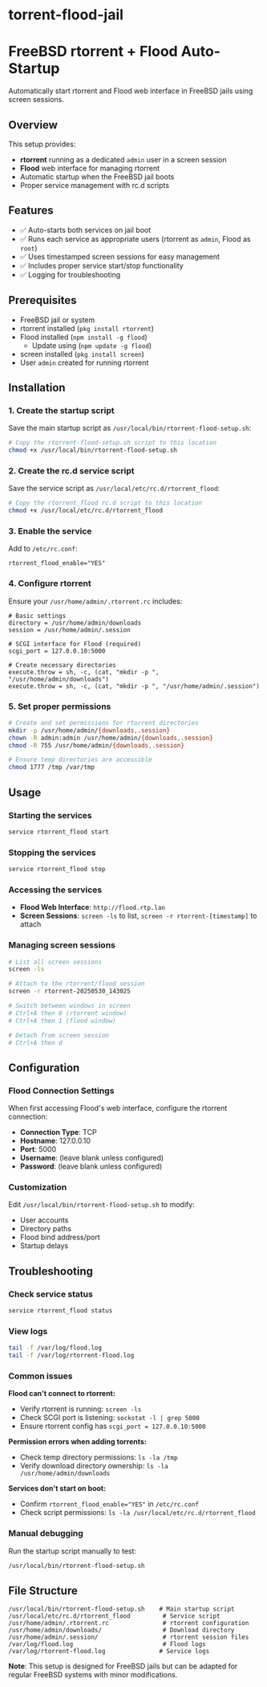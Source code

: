 # torrent-flood-jail
# FreeBSD rtorrent + Flood Auto-Startup

Automatically start rtorrent and Flood web interface in FreeBSD jails using screen sessions.

## Overview

This setup provides:
- **rtorrent** running as a dedicated `admin` user in a screen session
- **Flood** web interface for managing rtorrent
- Automatic startup when the FreeBSD jail boots
- Proper service management with rc.d scripts

## Features

- ✅ Auto-starts both services on jail boot
- ✅ Runs each service as appropriate users (rtorrent as `admin`, Flood as `root`)
- ✅ Uses timestamped screen sessions for easy management
- ✅ Includes proper service start/stop functionality
- ✅ Logging for troubleshooting

## Prerequisites

- FreeBSD jail or system
- rtorrent installed (`pkg install rtorrent`)
- Flood installed (`npm install -g flood`)
  - Update using (`npm update -g flood`)
- screen installed (`pkg install screen`)
- User `admin` created for running rtorrent

## Installation

### 1. Create the startup script

Save the main startup script as `/usr/local/bin/rtorrent-flood-setup.sh`:

```bash
# Copy the rtorrent-flood-setup.sh script to this location
chmod +x /usr/local/bin/rtorrent-flood-setup.sh
```

### 2. Create the rc.d service script

Save the service script as `/usr/local/etc/rc.d/rtorrent_flood`:

```bash
# Copy the rtorrent_flood rc.d script to this location
chmod +x /usr/local/etc/rc.d/rtorrent_flood
```

### 3. Enable the service

Add to `/etc/rc.conf`:
```
rtorrent_flood_enable="YES"
```

### 4. Configure rtorrent

Ensure your `/usr/home/admin/.rtorrent.rc` includes:

```
# Basic settings
directory = /usr/home/admin/downloads
session = /usr/home/admin/.session

# SCGI interface for Flood (required)
scgi_port = 127.0.0.10:5000

# Create necessary directories
execute.throw = sh, -c, (cat, "mkdir -p ", "/usr/home/admin/downloads")
execute.throw = sh, -c, (cat, "mkdir -p ", "/usr/home/admin/.session")
```

### 5. Set proper permissions

```bash
# Create and set permissions for rtorrent directories
mkdir -p /usr/home/admin/{downloads,.session}
chown -R admin:admin /usr/home/admin/{downloads,.session}
chmod -R 755 /usr/home/admin/{downloads,.session}

# Ensure temp directories are accessible
chmod 1777 /tmp /var/tmp
```

## Usage

### Starting the services
```bash
service rtorrent_flood start
```

### Stopping the services
```bash
service rtorrent_flood stop
```

### Accessing the services

- **Flood Web Interface**: `http://flood.rtp.lan` 
- **Screen Sessions**: `screen -ls` to list, `screen -r rtorrent-[timestamp]` to attach

### Managing screen sessions

```bash
# List all screen sessions
screen -ls

# Attach to the rtorrent/flood session
screen -r rtorrent-20250530_143025

# Switch between windows in screen
# Ctrl+A then 0 (rtorrent window)
# Ctrl+A then 1 (flood window)

# Detach from screen session
# Ctrl+A then d
```

## Configuration

### Flood Connection Settings

When first accessing Flood's web interface, configure the rtorrent connection:

- **Connection Type**: TCP
- **Hostname**: 127.0.0.10
- **Port**: 5000
- **Username**: (leave blank unless configured)
- **Password**: (leave blank unless configured)

### Customization

Edit `/usr/local/bin/rtorrent-flood-setup.sh` to modify:
- User accounts
- Directory paths  
- Flood bind address/port
- Startup delays

## Troubleshooting

### Check service status
```bash
service rtorrent_flood status
```

### View logs
```bash
tail -f /var/log/flood.log
tail -f /var/log/rtorrent-flood.log
```

### Common issues

**Flood can't connect to rtorrent:**
- Verify rtorrent is running: `screen -ls`
- Check SCGI port is listening: `sockstat -l | grep 5000`
- Ensure rtorrent config has `scgi_port = 127.0.0.10:5000`

**Permission errors when adding torrents:**
- Check temp directory permissions: `ls -la /tmp`
- Verify download directory ownership: `ls -la /usr/home/admin/downloads`

**Services don't start on boot:**
- Confirm `rtorrent_flood_enable="YES"` in `/etc/rc.conf`
- Check script permissions: `ls -la /usr/local/etc/rc.d/rtorrent_flood`

### Manual debugging

Run the startup script manually to test:
```bash
/usr/local/bin/rtorrent-flood-setup.sh
```

## File Structure

```
/usr/local/bin/rtorrent-flood-setup.sh    # Main startup script
/usr/local/etc/rc.d/rtorrent_flood         # Service script
/usr/home/admin/.rtorrent.rc               # rtorrent configuration
/usr/home/admin/downloads/                 # Download directory
/usr/home/admin/.session/                  # rtorrent session files
/var/log/flood.log                         # Flood logs
/var/log/rtorrent-flood.log               # Service logs
```

**Note**: This setup is designed for FreeBSD jails but can be adapted for regular FreeBSD systems with minor modifications.
